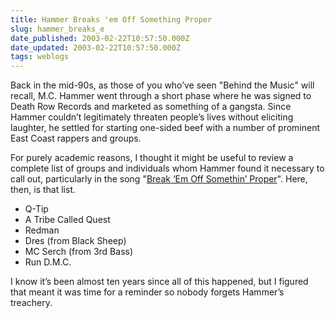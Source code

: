```yaml
---
title: Hammer Breaks 'em Off Something Proper
slug: hammer_breaks_e
date_published: 2003-02-22T10:57:50.000Z
date_updated: 2003-02-22T10:57:50.000Z
tags: weblogs
---
```


Back in the mid-90s, as those of you who’ve seen "Behind the Music" will recall, M.C. Hammer went through a short phase where he was signed to Death Row Records and marketed as something of a gangsta. Since Hammer couldn’t legitimately threaten people’s lives without eliciting laughter, he settled for starting one-sided beef with a number of prominent East Coast rappers and groups.

For purely academic reasons, I thought it might be useful to review a complete list of groups and individuals whom Hammer found it necessary to call out, particularly in the song "[Break ‘Em Off Somethin’ Proper](http://www.leoslyrics.com/listlyrics.php?sid=%3D%A5%09%B6%FD%04%25n)". Here, then, is that list.

- Q-Tip
- A Tribe Called Quest
- Redman
- Dres (from Black Sheep)
- MC Serch (from 3rd Bass)
- Run D.M.C.

I know it’s been almost ten years since all of this happened, but I figured that meant it was time for a reminder so nobody forgets Hammer’s treachery.
